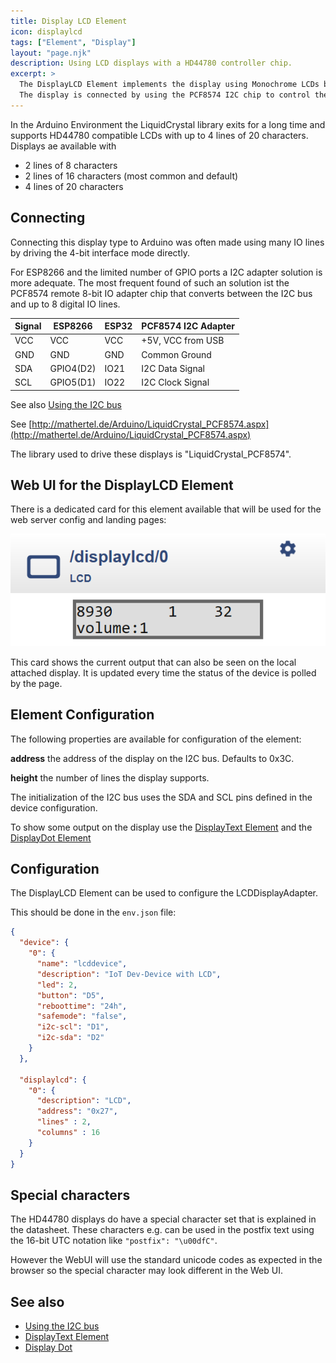 ```yaml
---
title: Display LCD Element
icon: displaylcd
tags: ["Element", "Display"]
layout: "page.njk"
description: Using LCD displays with a HD44780 controller chip.
excerpt: >
  The DisplayLCD Element implements the display using Monochrome LCDs based on HD44780 chips.
  The display is connected by using the PCF8574 I2C chip to control the direct input lines of the display.
---
```


In the Arduino Environment the LiquidCrystal library exits for a long time and supports HD44780 compatible LCDs with up to 4 lines of 20 characters. Displays ae available with

* 2 lines of 8 characters
* 2 lines of 16 characters (most common and default)
* 4 lines of 20 characters

## Connecting

Connecting this display type to Arduino was often made using many IO lines by driving the 4-bit interface mode directly.

For ESP8266 and the limited number of GPIO ports a I2C adapter solution is more adequate. The most frequent found of such an solution ist the PCF8574 remote 8-bit IO adapter chip that converts between the I2C bus and up to 8 digital IO lines.

| Signal                               | ESP8266   | ESP32 | PCF8574 I2C Adapter |
| ------------------------------------ | --------- | ----- | ------------------- |
| <span class="gpio red">VCC</span>    | VCC       | VCC   | +5V, VCC from USB   |
| <span class="gpio black">GND</span>  | GND       | GND   | Common Ground       |
| <span class="gpio blue">SDA</span>   | GPIO4(D2) | IO21  | I2C Data Signal     |
| <span class="gpio yellow">SCL</span> | GPIO5(D1) | IO22  | I2C Clock Signal    |

See also [Using the I2C bus](/dev/i2c.md)

See [http://mathertel.de/Arduino/LiquidCrystal_PCF8574.aspx](http://mathertel.de/Arduino/LiquidCrystal_PCF8574.aspx)

The library used to drive these displays is "LiquidCrystal_PCF8574".

## Web UI for the DisplayLCD Element

There is a dedicated card for this element available that will be used for the web server config and landing pages:

![LCD Web UI](/elements/display/lcdui.png)

This card shows the current output that can also be seen on the local attached display. It is updated every time the status of the device is polled by the page.

## Element Configuration

<object data="/element.svg?lcd" type="image/svg+xml"></object>

The following properties are available for configuration of the element:

**address** the address of the display on the I2C bus. Defaults to 0x3C.

**height** the number of lines the display supports.

The initialization of the I2C bus uses the SDA and SCL pins defined in the device configuration.

To show some output on the display use the [DisplayText Element](/elements/display/text.md)
and the [DisplayDot Element](/elements/display/dot.md)


## Configuration

The DisplayLCD Element can be used to configure the LCDDisplayAdapter.

This should be done in the `env.json` file:

``` json
{
  "device": {
    "0": {
      "name": "lcddevice",
      "description": "IoT Dev-Device with LCD",
      "led": 2,
      "button": "D5",
      "reboottime": "24h",
      "safemode": "false",
      "i2c-scl": "D1",
      "i2c-sda": "D2"
    }
  },

  "displaylcd": {
    "0": {
      "description": "LCD",
      "address": "0x27",
      "lines" : 2,
      "columns" : 16
    }
  }
}
```

## Special characters

The HD44780 displays do have a special character set that is explained in the datasheet. These characters e.g. can be used in the
postfix text using the 16-bit UTC notation like `"postfix": "\u00dfC"`.

However the WebUI will use the standard unicode codes as expected in the browser so the special character may look different in the Web UI.


## See also

* [Using the I2C bus](/dev/i2c.md)
* [DisplayText Element](/elements/display/text.md)
* [Display Dot](/elements/display/dot.md)
